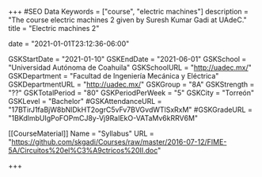 +++
#SEO Data
Keywords = ["course", "electric machines"]
description = "The course electric machines 2 given by Suresh Kumar Gadi at UAdeC."
title = "Electric machines 2"

date = "2021-01-01T23:12:36-06:00"

GSKStartDate = "2021-01-10"
GSKEndDate = "2021-06-01"
GSKSchool = "Universidad Autónoma de Coahuila"
GSKSchoolURL = "http://uadec.mx/"
GSKDepartment = "Facultad de Ingeniería Mecánica y Eléctrica"
GSKDepartmentURL = "http://uadec.mx/"
GSKGroup = "8A"
GSKStrength = "??"
GSKTotalPeriod = "80"
GSKPeriodPerWeek = "5"
GSKCity = "Torreón"
GSKLevel = "Bachelor"
#GSKAttendanceURL = "17BTirJ1faBjW8bNlDkHT2ogrC5vFv7BVGvdWTlSxRxM"
#GSKGradeURL = "1BKdlmbUIgPoFOPmCJ8y-Vj9RaIEkO-VATaMv6kRRV6M"

[[CourseMaterial]]
    Name = "Syllabus"
    URL = "https://github.com/skgadi/Courses/raw/master/2016-07-12/FIME-5A/Circuitos%20el%C3%A9ctricos%20II.doc"
	
+++